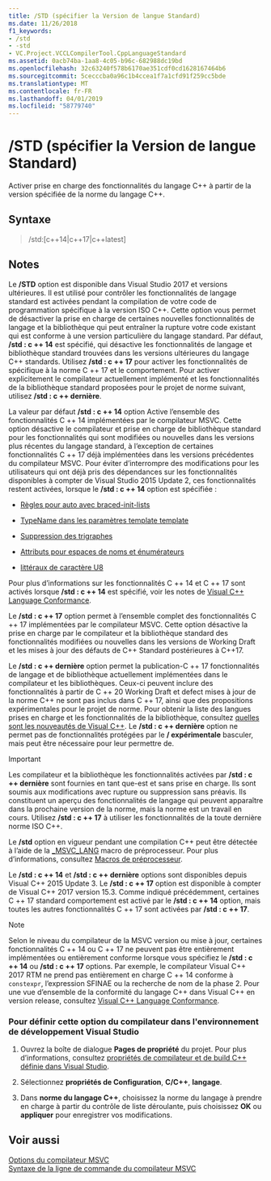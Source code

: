 ```yaml
---
title: /STD (spécifier la Version de langue Standard)
ms.date: 11/26/2018
f1_keywords:
- /std
- -std
- VC.Project.VCCLCompilerTool.CppLanguageStandard
ms.assetid: 0acb74ba-1aa8-4c05-b96c-682988dc19bd
ms.openlocfilehash: 32c63240f578b6170ae351cdf0cd1628167464b6
ms.sourcegitcommit: 5cecccba0a96c1b4ccea1f7a1cfd91f259cc5bde
ms.translationtype: MT
ms.contentlocale: fr-FR
ms.lasthandoff: 04/01/2019
ms.locfileid: "58779740"
---
```

# <a name="std-specify-language-standard-version"></a>/STD (spécifier la Version de langue Standard)

Activer prise en charge des fonctionnalités du langage C++ à partir de la version spécifiée de la norme du langage C++.

## <a name="syntax"></a>Syntaxe

> /std:\[c++14\|c++17\|c++latest]

## <a name="remarks"></a>Notes

Le **/STD** option est disponible dans Visual Studio 2017 et versions ultérieures. Il est utilisé pour contrôler les fonctionnalités de langage standard est activées pendant la compilation de votre code de programmation spécifique à la version ISO C++. Cette option vous permet de désactiver la prise en charge de certaines nouvelles fonctionnalités de langage et la bibliothèque qui peut entraîner la rupture votre code existant qui est conforme à une version particulière du langage standard. Par défaut, **/std : c ++ 14** est spécifié, qui désactive les fonctionnalités de langage et bibliothèque standard trouvées dans les versions ultérieures du langage C++ standards. Utilisez **/std : c ++ 17** pour activer les fonctionnalités de spécifique à la norme C ++ 17 et le comportement. Pour activer explicitement le compilateur actuellement implémenté et les fonctionnalités de la bibliothèque standard proposées pour le projet de norme suivant, utilisez **/std : c ++ dernière**.

La valeur par défaut **/std : c ++ 14** option Active l’ensemble des fonctionnalités C ++ 14 implémentées par le compilateur MSVC. Cette option désactive le compilateur et prise en charge de bibliothèque standard pour les fonctionnalités qui sont modifiées ou nouvelles dans les versions plus récentes du langage standard, à l’exception de certaines fonctionnalités C ++ 17 déjà implémentées dans les versions précédentes du compilateur MSVC. Pour éviter d’interrompre des modifications pour les utilisateurs qui ont déjà pris des dépendances sur les fonctionnalités disponibles à compter de Visual Studio 2015 Update 2, ces fonctionnalités restent activées, lorsque le **/std : c ++ 14** option est spécifiée :

- [Règles pour auto avec braced-init-lists](http://www.open-std.org/jtc1/sc22/wg21/docs/papers/2014/n3922.html)

- [TypeName dans les paramètres template template](http://www.open-std.org/jtc1/sc22/wg21/docs/papers/2014/n4051.html)

- [Suppression des trigraphes](http://www.open-std.org/jtc1/sc22/wg21/docs/papers/2014/n4086.html)

- [Attributs pour espaces de noms et énumérateurs](http://www.open-std.org/jtc1/sc22/wg21/docs/papers/2014/n4266.html)

- [littéraux de caractère U8](http://www.open-std.org/jtc1/sc22/wg21/docs/papers/2014/n4267.html)

Pour plus d’informations sur les fonctionnalités C ++ 14 et C ++ 17 sont activés lorsque **/std : c ++ 14** est spécifié, voir les notes de [Visual C++ Language Conformance](../../overview/visual-cpp-language-conformance.md).

Le **/std : c ++ 17** option permet à l’ensemble complet des fonctionnalités C ++ 17 implémentées par le compilateur MSVC. Cette option désactive la prise en charge par le compilateur et la bibliothèque standard des fonctionnalités modifiées ou nouvelles dans les versions de Working Draft et les mises à jour des défauts de C++ Standard postérieures à C++17.

Le **/std : c ++ dernière** option permet la publication-C ++ 17 fonctionnalités de langage et de bibliothèque actuellement implémentées dans le compilateur et les bibliothèques. Ceux-ci peuvent inclure des fonctionnalités à partir de C ++ 20 Working Draft et defect mises à jour de la norme C++ ne sont pas inclus dans C ++ 17, ainsi que des propositions expérimentales pour le projet de norme. Pour obtenir la liste des langues prises en charge et les fonctionnalités de la bibliothèque, consultez [quelles sont les nouveautés de Visual C++](../../overview/what-s-new-for-visual-cpp-in-visual-studio.md). Le **/std : c ++ dernière** option ne permet pas de fonctionnalités protégées par le **/ expérimentale** basculer, mais peut être nécessaire pour leur permettre de.

> [!IMPORTANT]
> Les compilateur et la bibliothèque les fonctionnalités activées par **/std : c ++ dernière** sont fournies en tant que-est et sans prise en charge. Ils sont soumis aux modifications avec rupture ou suppression sans préavis. Ils constituent un aperçu des fonctionnalités de langage qui peuvent apparaître dans la prochaine version de la norme, mais la norme est un travail en cours. Utilisez **/std : c ++ 17** à utiliser les fonctionnalités de la toute dernière norme ISO C++.

Le **/std** option en vigueur pendant une compilation C++ peut être détectée à l’aide de la [ \_MSVC\_LANG](../../preprocessor/predefined-macros.md) macro de préprocesseur. Pour plus d’informations, consultez [Macros de préprocesseur](../../preprocessor/predefined-macros.md).

Le **/std : c ++ 14** et **/std : c ++ dernière** options sont disponibles depuis Visual C++ 2015 Update 3. Le **/std : c ++ 17** option est disponible à compter de Visual C++ 2017 version 15.3. Comme indiqué précédemment, certaines C ++ 17 standard comportement est activé par le **/std : c ++ 14** option, mais toutes les autres fonctionnalités C ++ 17 sont activées par **/std : c ++ 17**.

> [!NOTE]
> Selon le niveau du compilateur de la MSVC version ou mise à jour, certaines fonctionnalités C ++ 14 ou C ++ 17 ne peuvent pas être entièrement implémentées ou entièrement conforme lorsque vous spécifiez le **/std : c ++ 14** ou **/std : c ++ 17** options. Par exemple, le compilateur Visual C++ 2017 RTM ne prend pas entièrement en charge C ++ 14 conforme à `constexpr`, l’expression SFINAE ou la recherche de nom de la phase 2. Pour une vue d’ensemble de la conformité du langage C++ dans Visual C++ en version release, consultez [Visual C++ Language Conformance](../../overview/visual-cpp-language-conformance.md).

### <a name="to-set-this-compiler-option-in-the-visual-studio-development-environment"></a>Pour définir cette option du compilateur dans l'environnement de développement Visual Studio

1. Ouvrez la boîte de dialogue **Pages de propriété** du projet. Pour plus d’informations, consultez [propriétés de compilateur et de build C++ définie dans Visual Studio](../working-with-project-properties.md).

1. Sélectionnez **propriétés de Configuration**, **C/C++**, **langage**.

1. Dans **norme du langage C++**, choisissez la norme du langage à prendre en charge à partir du contrôle de liste déroulante, puis choisissez **OK** ou **appliquer** pour enregistrer vos modifications.

## <a name="see-also"></a>Voir aussi

[Options du compilateur MSVC](compiler-options.md)<br/>
[Syntaxe de la ligne de commande du compilateur MSVC](compiler-command-line-syntax.md)
